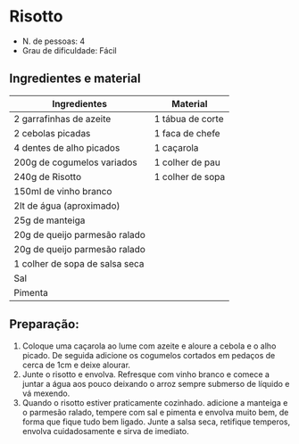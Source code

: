 # Risotto

* N. de pessoas: 4
* Grau de dificuldade: Fácil

## Ingredientes e material

| Ingredientes | Material |
| ------------ | -------- |
| 2 garrafinhas de azeite | 1 tábua de corte |
| 2 cebolas picadas | 1 faca de chefe |
| 4 dentes de alho picados | 1 caçarola |
| 200g de cogumelos variados | 1 colher de pau |
| 240g de Risotto | 1 colher de sopa |
| 150mI de vinho branco |  |
| 2lt de água (aproximado) |  |
| 25g de manteiga |  |
| 20g de queijo parmesão ralado |  |
| 20g de queijo parmesão ralado |  |
| 1 colher de sopa de salsa seca |  |
| Sal |  |
| Pimenta |  |

## Preparação:

1. Coloque uma caçarola ao lume com azeite e aloure a cebola e o alho picado. De seguida adicione os cogumelos cortados em pedaços de cerca de 1cm e deixe alourar.
2. Junte o risotto e envolva. Refresque com vinho branco e comece a juntar a água aos pouco deixando o arroz sempre submerso de líquido e vá mexendo.
3. Quando o risotto estiver praticamente cozinhado. adicione a manteiga e o parmesão ralado, tempere com sal e pimenta e envolva muito bem, de forma que fique tudo bem ligado.
    Junte a salsa seca, retifique temperos, envolva cuidadosamente e sirva de imediato.